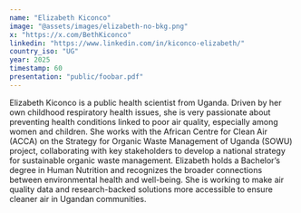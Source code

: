 ```yaml
---
name: "Elizabeth Kiconco"
image: "@assets/images/elizabeth-no-bkg.png"
x: "https://x.com/BethKiconco"
linkedin: "https://www.linkedin.com/in/kiconco-elizabeth/"
country_iso: "UG"
year: 2025
timestamp: 60
presentation: "public/foobar.pdf"
---
```


Elizabeth Kiconco is a public health scientist from Uganda. Driven by her own childhood respiratory health issues, she is very passionate about preventing health conditions linked to poor air quality, especially among women and children. She works with the African Centre for Clean Air (ACCA) on the Strategy for Organic Waste Management of Uganda (SOWU) project, collaborating with key stakeholders to develop a national strategy for sustainable organic waste management. Elizabeth holds a Bachelor’s degree in Human Nutrition and recognizes the broader connections between environmental health and well-being. She is working to make air quality data and research-backed solutions more accessible to ensure cleaner air in Ugandan communities.
